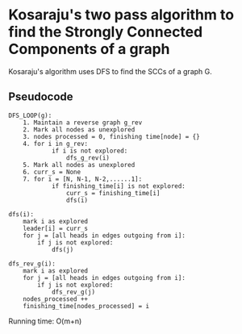 # Kosaraju's two pass algorithm to find the Strongly Connected Components of a graph

Kosaraju's algorithm uses DFS to find the SCCs of a graph G.

## Pseudocode

```
DFS_LOOP(g):
	1. Maintain a reverse graph g_rev
	2. Mark all nodes as unexplored
	3. nodes processed = 0, finishing time[node] = {}
	4. for i in g_rev:
			if i is not explored:
				dfs_g_rev(i)
	5. Mark all nodes as unexplored
	6. curr_s = None
	7. for i = [N, N-1, N-2,......1]:
			if finishing_time[i] is not explored:
				curr_s = finishing_time[i]
				dfs(i)

dfs(i):
	mark i as explored
	leader[i] = curr_s
	for j = [all heads in edges outgoing from i]:
		if j is not explored:
			dfs(j)

dfs_rev_g(i):
	mark i as explored
	for j = [all heads in edges outgoing from i]:
		if j is not explored:
			dfs_rev_g(j)
	nodes_processed ++
	finishing_time[nodes_processed] = i						
```
Running time: O(m+n)
